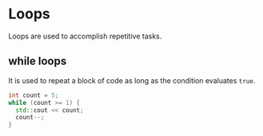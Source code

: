 # Loops

Loops are used to accomplish repetitive tasks.

## while loops

It is used to repeat a block of code as long as the condition evaluates `true`.

```c++
int count = 5;
while (count >= 1) {
  std::cout << count;
  count--;
}
```
